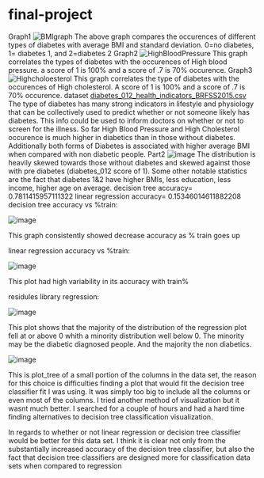 # final-project
Graph1 ![BMIgraph](https://user-images.githubusercontent.com/92611961/165203316-789b8345-fdf9-4212-8fea-0b685dd0ba8c.png)
The above graph compares the occurences of different types of diabetes with average BMI and standard deviation. 0=no diabetes, 1= diabetes 1, and 2=diabetes 2
Graph2 ![HighBloodPressure](https://user-images.githubusercontent.com/92611961/165203479-b14096dc-3b11-48e6-b445-81b8b7f67484.png)
This graph correlates the types of diabetes with the occurences of High blood pressure. a score of 1 is 100% and a score of .7 is 70% occurence.
Graph3 ![Highcholoesterol](https://user-images.githubusercontent.com/92611961/165203491-cd35b045-0e2c-4b1f-8958-dd20aa92b1fd.png)
This graph correlates the type of diabetes with the occurences of High cholesterol. A score of 1 is 100% and a score of .7 is 70% occurence.
dataset [diabetes_012_health_indicators_BRFSS2015.csv](https://github.com/Nldkc7/final-project/files/8559088/diabetes_012_health_indicators_BRFSS2015.csv)
The type of diabetes has many strong indicators in lifestyle and physiology that can be collectively used to predict whether or not someone likely has diabetes. 
This info could be used to inform doctors on whether or not to screen for the illness.
So far High Blood Pressure and High Cholesterol occurence is much higher in diabetics than in those without diabetes.
Additionally both forms of Diabetes is associated with higher average BMI when compared with non diabetic people.
Part2
![image](https://user-images.githubusercontent.com/92611961/166848076-2628aa83-6370-4573-afd3-c142eabd10ed.png)
The distribution is heavily skewed towards those without diabetes and skewed against those with pre diabetes (diabetes_012 score of 1). 
Some other notable statistics are the fact that diabetes 1&2 have higher BMIs, less education, less income, higher age on average.
decision tree accuracy= 0.7811415957111322
linear regression accuracy= 0.15346014611882208
decision tree accuracy vs %train:

![image](https://user-images.githubusercontent.com/92611961/166849040-7bc5b4c7-3a3a-456c-a989-5fe7a2a289dd.png)

This graph consistently showed decrease accuracy as % train goes up

linear regression accuracy vs %train:

![image](https://user-images.githubusercontent.com/92611961/166849094-bc3fba21-f422-4ec5-bf7b-da47b3674fbc.png)

This plot had high variability in its accuracy with train%

residules library regression:

![image](https://user-images.githubusercontent.com/92611961/166849215-c056e6be-022d-4feb-9472-2acf56104390.png)

This plot shows that the majority of the distribution of the regression plot fell at or above 0 whith a minority distribution well below 0. The minority may be the diabetic diagnosed people. And the majority the non diabetics.

![image](https://user-images.githubusercontent.com/92611961/166849516-75b6aa62-fc90-490c-bf0b-04113ef817cd.png)

This is plot_tree of a small portion of the columns in the data set, the reason for this choice is difficulties finding a plot that would fit the decision tree classifier fit I was using. It was simply too big to include all the columns or even most of the columns. I tried another method of visualization but it wasnt much better. I searched for a couple of hours and had a hard time finding alternatives to decision tree classification visualization.

In regards to whether or not linear regression or decision tree classifier would be better for this data set. I think it is clear not only from the substantially increased accuracy of the decision tree classifier, but also the fact that decision tree classifiers are designed more for classification data sets when compared to regression

